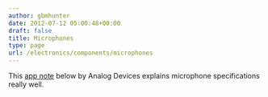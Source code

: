 ```yaml
---
author: gbmhunter
date: 2012-07-12 05:00:48+00:00
draft: false
title: Microphones
type: page
url: /electronics/components/microphones
---
```


This [app note](/images/2012/07/AN-1112-Analog-Devices-App-Note-Microphone-Specifications-Explained.pdf) below by Analog Devices explains microphone specifications really well.